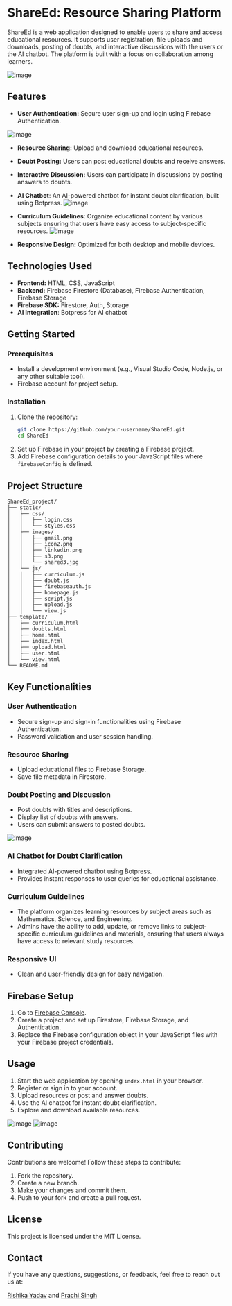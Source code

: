 # ShareEd: Resource Sharing Platform

ShareEd is a web application designed to enable users to share and access educational resources. It supports user registration, file uploads and downloads, posting of doubts, and interactive discussions with the users or the AI chatbot. The platform is built with a focus on collaboration among learners.

![image](https://github.com/user-attachments/assets/2294195f-a6fc-4a8d-9cab-63b36e48c361)


## Features

- **User Authentication:** Secure user sign-up and login using Firebase Authentication.

![image](https://github.com/user-attachments/assets/6cd982bd-35eb-4d4c-aaa1-dfa6cd278ead)

- **Resource Sharing:** Upload and download educational resources.
- **Doubt Posting:** Users can post educational doubts and receive answers.
- **Interactive Discussion:** Users can participate in discussions by posting answers to doubts.
- **AI Chatbot**: An AI-powered chatbot for instant doubt clarification, built using Botpress.
![image](https://github.com/user-attachments/assets/2ba3b64e-9a61-4ff9-aa52-256e9f28e507)
- **Curriculum Guidelines**: Organize educational content by various subjects ensuring that users have easy access to subject-specific resources.
![image](https://github.com/user-attachments/assets/64444910-e0b1-486f-942c-a8cbf2fcc687)


- **Responsive Design:** Optimized for both desktop and mobile devices.

## Technologies Used

- **Frontend:** HTML, CSS, JavaScript
- **Backend:** Firebase Firestore (Database), Firebase Authentication, Firebase Storage
- **Firebase SDK:** Firestore, Auth, Storage
- **AI Integration**: Botpress for AI chatbot

## Getting Started

### Prerequisites

- Install a development environment (e.g., Visual Studio Code, Node.js, or any other suitable tool).
- Firebase account for project setup.

### Installation

1. Clone the repository:
   ```bash
   git clone https://github.com/your-username/ShareEd.git
   cd ShareEd
   ```
2. Set up Firebase in your project by creating a Firebase project.
3. Add Firebase configuration details to your JavaScript files where `firebaseConfig` is defined.

## Project Structure

```
ShareEd_project/
├── static/
│   ├── css/
│   │   ├── login.css
│   │   └── styles.css
│   ├── images/
│   │   ├── gmail.png
│   │   ├── icon2.png
│   │   ├── linkedin.png
│   │   ├── s3.png
│   │   └── shared3.jpg
│   └── js/
│   │   ├── curriculum.js
│   │   ├── doubt.js
│   │   ├── firebaseauth.js
│   │   ├── homepage.js
│   │   ├── script.js
│   │   ├── upload.js
│   │   └── view.js
├── template/
│   ├── curriculum.html
│   ├── doubts.html
│   ├── home.html
│   ├── index.html
│   ├── upload.html
│   ├── user.html
│   └── view.html
└── README.md
```

## Key Functionalities

### User Authentication

- Secure sign-up and sign-in functionalities using Firebase Authentication.
- Password validation and user session handling.

### Resource Sharing

- Upload educational files to Firebase Storage.
- Save file metadata in Firestore.

### Doubt Posting and Discussion

- Post doubts with titles and descriptions.
- Display list of doubts with answers.
- Users can submit answers to posted doubts.

![image](https://github.com/user-attachments/assets/2a8b8132-18db-4e3b-8d15-17ff8937501e)

### AI Chatbot for Doubt Clarification

- Integrated AI-powered chatbot using Botpress.
- Provides instant responses to user queries for educational assistance.

### Curriculum Guidelines
- The platform organizes learning resources by subject areas such as Mathematics, Science, and Engineering.
- Admins have the ability to add, update, or remove links to subject-specific curriculum guidelines and materials, ensuring that users always have access to relevant study resources.

### Responsive UI

- Clean and user-friendly design for easy navigation.

## Firebase Setup

1. Go to [Firebase Console](https://console.firebase.google.com/).
2. Create a project and set up Firestore, Firebase Storage, and Authentication.
3. Replace the Firebase configuration object in your JavaScript files with your Firebase project credentials.

## Usage

1. Start the web application by opening `index.html` in your browser.
2. Register or sign in to your account.
3. Upload resources or post and answer doubts.
4. Use the AI chatbot for instant doubt clarification.
5. Explore and download available resources.

![image](https://github.com/user-attachments/assets/aee750ad-6480-4812-acd2-718c4cbb3949)
![image](https://github.com/user-attachments/assets/8c8cd483-a90a-4f5d-926a-7438c45b516b)


## Contributing

Contributions are welcome! Follow these steps to contribute:

1. Fork the repository.
2. Create a new branch.
3. Make your changes and commit them.
4. Push to your fork and create a pull request.

## License

This project is licensed under the MIT License.

## Contact

If you have any questions, suggestions, or feedback, feel free to reach out us at:

[Rishika Yadav](https://www.linkedin.com/in/rishika-yadav-8538872a0/)
and
[Prachi Singh](https://www.linkedin.com/in/prachi-singh-5a751428a/)
